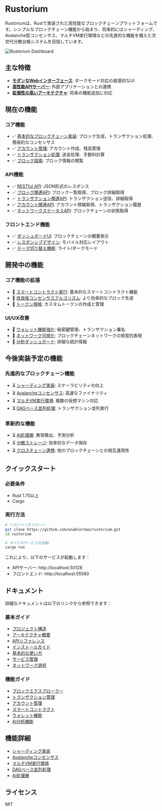 # Rustorium

Rustoriumは、Rustで実装された高性能なブロックチェーンプラットフォームです。シンプルなブロックチェーン機能から始まり、将来的にはシャーディング、Avalanche型コンセンサス、マルチVM実行環境などの先進的な機能を備えた次世代分散台帳システムを目指しています。

![Rustorium Dashboard](docs/images/dashboard.png)

## 主な特徴

- **[モダンなWebインターフェース](docs/guides/basic-usage.md#webui%E3%81%AE%E4%BD%BF%E7%94%A8)**: ダークモード対応の直感的なUI
- **[高性能APIサーバー](docs/api/reference.md)**: 外部アプリケーションとの連携
- **[拡張性の高いアーキテクチャ](docs/architecture/overview.md)**: 将来の機能追加に対応

## 現在の機能

### コア機能
- ✅ [基本的なブロックチェーン実装](docs/architecture/overview.md): ブロック生成、トランザクション処理、簡易的なコンセンサス
- ✅ [アカウント管理](docs/guides/accounts.md): アカウント作成、残高管理
- ✅ [トランザクション処理](docs/guides/transactions.md): 送金処理、手数料計算
- ✅ [ブロック探索](docs/guides/blocks-explorer.md): ブロック情報の閲覧

### API機能
- ✅ [RESTful API](docs/api/reference.md): JSON形式のレスポンス
- ✅ [ブロック関連API](docs/api/reference.md#ブロック関連): ブロック一覧取得、ブロック詳細取得
- ✅ [トランザクション関連API](docs/api/reference.md#トランザクション関連): トランザクション送信、詳細取得
- ✅ [アカウント関連API](docs/api/reference.md#アカウント関連): アカウント情報取得、トランザクション履歴
- ✅ [ネットワークステータスAPI](docs/api/reference.md#ネットワーク関連): ブロックチェーンの状態取得

### フロントエンド機能
- ✅ [ダッシュボードUI](docs/guides/basic-usage.md#ダッシュボード): ブロックチェーンの概要表示
- ✅ [レスポンシブデザイン](docs/guides/basic-usage.md): モバイル対応レイアウト
- ✅ [テーマ切り替え機能](docs/guides/basic-usage.md): ライト/ダークモード

## 開発中の機能

### コア機能の拡張
- 🔄 [スマートコントラクト実行](docs/guides/smart-contracts.md): 基本的なスマートコントラクト機能
- 🔄 [改良版コンセンサスアルゴリズム](docs/features/consensus.md): より効率的なブロック生成
- 🔄 [トークン規格](docs/guides/tokens.md): カスタムトークンの作成と管理

### UI/UX改善
- 🔄 [ウォレット機能強化](docs/guides/wallet.md): 秘密鍵管理、トランザクション署名
- 🔄 [ネットワーク可視化](docs/guides/basic-usage.md#ネットワーク可視化): ブロックチェーンネットワークの視覚的表現
- 🔄 [分析ダッシュボード](docs/guides/basic-usage.md#分析ダッシュボード): 詳細な統計情報

## 今後実装予定の機能

### 先進的なブロックチェーン機能
- ⏳ [シャーディング実装](docs/features/sharding.md): スケーラビリティの向上
- ⏳ [Avalancheコンセンサス](docs/features/consensus.md): 高速なファイナリティ
- ⏳ [マルチVM実行環境](docs/features/multi-vm.md): 複数の仮想マシン対応
- ⏳ [DAGベース並列処理](docs/features/dag-execution.md): トランザクション並列実行

### 革新的な機能
- ⏳ [AI処理層](docs/features/ai-layer.md): 異常検出、予測分析
- ⏳ [分散ストレージ](docs/architecture/overview.md#7-ストレージ層): 効率的なデータ保存
- ⏳ [クロスチェーン連携](docs/features/cross-chain.md): 他のブロックチェーンとの相互運用性

## クイックスタート

### 必要条件

- Rust 1.70以上
- Cargo

### 実行方法

```bash
# リポジトリをクローン
git clone https://github.com/enablerdao/rustorium.git
cd rustorium

# すべてのサービスを起動
cargo run
```

これにより、以下のサービスが起動します：
- APIサーバー: http://localhost:50128
- フロントエンド: http://localhost:55560

## ドキュメント

詳細なドキュメントは以下のリンクから参照できます：

### 基本ガイド
- [プロジェクト構造](docs/project-structure.md)
- [アーキテクチャ概要](docs/architecture/overview.md)
- [APIリファレンス](docs/api/reference.md)
- [インストールガイド](docs/guides/installation.md)
- [基本的な使い方](docs/guides/basic-usage.md)
- [サービス管理](docs/guides/service-management.md)
- [ネットワーク選択](docs/guides/network-selection.md)

### 機能ガイド
- [ブロックエクスプローラー](docs/guides/blocks-explorer.md)
- [トランザクション管理](docs/guides/transactions.md)
- [アカウント管理](docs/guides/accounts.md)
- [スマートコントラクト](docs/guides/smart-contracts.md)
- [ウォレット機能](docs/guides/wallet.md)
- [AI分析機能](docs/guides/ai-insights.md)

## 機能詳細

- [シャーディング実装](docs/features/sharding.md)
- [Avalancheコンセンサス](docs/features/consensus.md)
- [マルチVM実行環境](docs/features/multi-vm.md)
- [DAGベース並列処理](docs/features/dag-execution.md)
- [AI処理層](docs/features/ai-layer.md)

## ライセンス

MIT